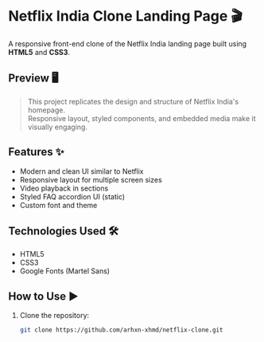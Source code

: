 # Netflix India Clone Landing Page 🎬

A responsive front-end clone of the Netflix India landing page built using **HTML5** and **CSS3**.

## Preview 🖥️
> This project replicates the design and structure of Netflix India's homepage.  
> Responsive layout, styled components, and embedded media make it visually engaging.

## Features ✨
- Modern and clean UI similar to Netflix
- Responsive layout for multiple screen sizes
- Video playback in sections
- Styled FAQ accordion UI (static)
- Custom font and theme

## Technologies Used 🛠️
- HTML5
- CSS3
- Google Fonts (Martel Sans)

## How to Use ▶️
1. Clone the repository:
   ```bash
   git clone https://github.com/arhxn-xhmd/netflix-clone.git